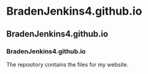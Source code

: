 # BradenJenkins4.github.io
## BradenJenkins4.github.io
### BradenJenkins4.github.io
The repository contains the files for my website.
